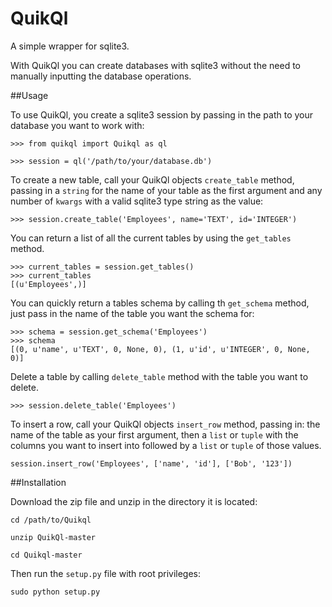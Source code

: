 QuikQl
======

A simple wrapper for sqlite3.  

With QuikQl you can create databases with sqlite3 without the need to manually 
inputting the database operations. 

##Usage

To use QuikQl, you create a sqlite3 session by passing in the path to your 
database you want to work with:

    >>> from quikql import Quikql as ql

    >>> session = ql('/path/to/your/database.db')

To create a new table, call your QuikQl objects `create_table` method, passing 
in a `string` for the name of your table as the first argument and any number 
of `kwargs` with a valid sqlite3 type string as the value:

    >>> session.create_table('Employees', name='TEXT', id='INTEGER')

You can return a list of all the current tables by using the `get_tables`
method.  

    >>> current_tables = session.get_tables()
    >>> current_tables
    [(u'Employees',)]

You can quickly return a tables schema by calling th `get_schema` method,
just pass in the name of the table you want the schema for:

    >>> schema = session.get_schema('Employees')
    >>> schema
    [(0, u'name', u'TEXT', 0, None, 0), (1, u'id', u'INTEGER', 0, None, 0)]

Delete a table by calling `delete_table` method with the table you want to
delete.

    >>> session.delete_table('Employees')

To insert a row, call your QuikQl objects `insert_row` method, passing in:
the name of the table as your first argument, then a `list` or `tuple` with
the columns you want to insert into followed by a `list` or `tuple` of those
values.

    session.insert_row('Employees', ['name', 'id'], ['Bob', '123'])

##Installation

Download the zip file and unzip in the directory it is located:

    cd /path/to/Quikql

    unzip QuikQl-master

    cd Quikql-master

Then run the `setup.py` file with root privileges:

    sudo python setup.py

